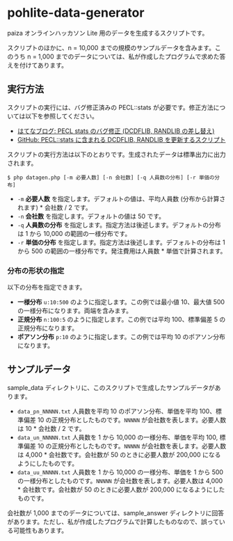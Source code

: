 pohlite-data-generator
======================

paiza オンラインハッカソン Lite 用のデータを生成するスクリプトです。

スクリプトのほかに、n = 10,000 までの規模のサンプルデータを含みます。このうち n = 1,000 までのデータについては、私が作成したプログラムで求めた答えを付けてあります。

実行方法
--------

スクリプトの実行には、バグ修正済みの PECL::stats が必要です。修正方法については以下を参照してください。
- [はてなブログ: PECL stats のバグ修正 (DCDFLIB, RANDLIB の差し替え)](http://y-uti.hatenablog.jp/entry/2014/05/24/175345)
- [GitHub: PECL::stats に含まれる DCDFLIB, RANDLIB を更新するスクリプト](https://github.com/y-uti/update-pecl-stats)

スクリプトの実行方法は以下のとおりです。生成されたデータは標準出力に出力されます。

    $ php datagen.php [-m 必要人数] [-n 会社数] [-q 人員数の分布] [-r 単価の分布]
+   `-m`
    __必要人数__ を指定します。デフォルトの値は、平均人員数 (分布から計算されます) * 会社数 / 2 です。
+   `-n`
    __会社数__ を指定します。デフォルトの値は 50 です。
+   `-q`
    __人員数の分布__ を指定します。指定方法は後述します。デフォルトの分布は 1 から 10,000 の範囲の一様分布です。
+   `-r`
    __単価の分布__ を指定します。指定方法は後述します。デフォルトの分布は 1 から 500 の範囲の一様分布です。発注費用は人員数 * 単価で計算されます。

### 分布の形状の指定

以下の分布を指定できます。
+   __一様分布__
    `u:10:500` のように指定します。この例では最小値 10、最大値 500 の一様分布になります。両端を含みます。
+   __正規分布__
    `n:100:5` のように指定します。この例では平均 100、標準偏差 5 の正規分布になります。
+   __ポアソン分布__
    `p:10` のように指定します。この例では平均 10 のポアソン分布になります。

サンプルデータ
--------------

sample_data ディレクトリに、このスクリプトで生成したサンプルデータがあります。

+   `data_pn_NNNNN.txt`
    人員数を平均 10 のポアソン分布、単価を平均 100、標準偏差 10 の正規分布としたものです。`NNNNN` が会社数を表します。必要人数は 10 * 会社数 / 2 です。
+   `data_un_NNNNN.txt`
    人員数を 1 から 10,000 の一様分布、単価を平均 100, 標準偏差 10 の正規分布としたものです。`NNNNN` が会社数を表します。必要人数は 4,000 * 会社数です。会社数が 50 のときに必要人数が 200,000 になるようにしたものです。
+   `data_uu_NNNNN.txt`
    人員数を 1 から 10,000 の一様分布、単価を 1 から 500 の一様分布としたものです。`NNNNN` が会社数を表します。必要人数は 4,000 * 会社数です。会社数が 50 のときに必要人数が 200,000 になるようにしたものです。

会社数が 1,000 までのデータについては、sample_answer ディレクトリに回答があります。ただし、私が作成したプログラムで計算したものなので、誤っている可能性もあります。
